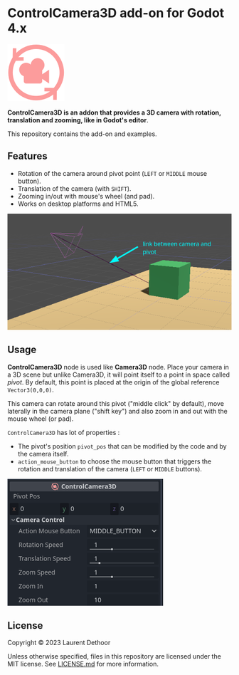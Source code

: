 # ControlCamera3D add-on for Godot 4.x

![Alt text](icon.png)

**ControlCamera3D is an addon that provides a 3D camera with rotation, translation and zooming, like in Godot's editor**.

This repository contains the add-on and examples.

## Features

- Rotation of the camera around pivot point (`LEFT` or `MIDDLE` mouse button).
- Translation of the camera (with `SHIFT`).
- Zooming in/out with mouse's wheel (and pad).
- Works on desktop platforms and HTML5.

![Alt text](screenshots/fig1.png)

## Usage

**ControlCamera3D** node is used like **Camera3D** node. Place your camera in a 3D scene but unlike Camera3D, it will point itself to a point in space called *pivot*. By default, this point is placed at the origin of the global reference `Vector3(0,0,0)`.

This camera can rotate around this pivot ("middle click" by default), move laterally in the camera plane ("shift key") and also zoom in and out with the mouse wheel (or pad).

`ControlCamera3D` has lot of properties :

- The pivot's position `pivot_pos` that can be modified by the code and by the camera itself.
- `action_mouse_button` to choose the mouse button that triggers the rotation and translation of the camera (`LEFT` or `MIDDLE` buttons).

![Alt text](screenshots/fig2.png)

## License

Copyright © 2023 Laurent Dethoor

Unless otherwise specified, files in this repository are licensed under the
MIT license. See [LICENSE.md](LICENSE.md) for more information.
